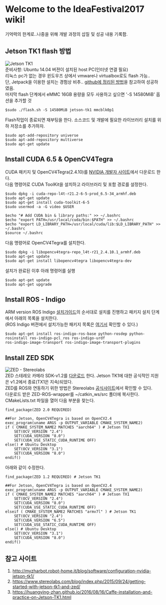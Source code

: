 # Welcome to the IdeaFestival2017 wiki!  
기억력의 한계로..나중을 위해 개발 과정의 삽질 및 성공 내용 기록함.   
## Jetson TK1 flash 방법  
![Jetson TK1](http://kr.nvidia.com/content/tegra/images/jetson/jetson-tk1.png)  
준비사항: Ubuntu 14.04 버젼이 설치된 host PC(인터넷 연결 필요)  
리눅스 pc가 없는 경우 윈도우즈 상에서 vmware나 virtualbox로도 flash 가능..  
단, Jetpack을 이용한 설치는 경험상 비추.. [github에 정리된 방법](https://gist.github.com/jetsonhacks/2717a41f7e60a3405b34)을 참고하여 성공하였음.  
마지막 flash 단계에서 eMMC 16GB 용량을 모두 사용하고 싶으면 '-S 14580MiB' 옵션을 추가할 것  

```
$sudo ./flash.sh -S 14580MiB jetson-tk1 mmcblk0p1
```  
  
Flash작업이 종료되면 재부팅을 한다. 소스코드 및 개발에 필요한 라이브러리 설치를 위하 저장소를 추가하자.  
  
```
$sudo apt-add-repository universe
$sudo apt-add-repository multiverse
$sudo apt-get update
```  

## Install CUDA 6.5 & OpenCV4Tegra
CUDA 패키지 및 OpenCV4Tegra(2.4.10)를 [NVIDIA 개발자 사이트](https://developer.nvidia.com/linux-tegra-rel-21)에서 다운로드 한다.  
다음 명령어로 CUDA ToolKit을 설치하고 라이브러리 및 포함 경로를 설정한다.  

```
$sudo dpkg -i cuda-repo-l4t-r21.2-6-5-prod_6.5-34_armhf.deb
$sudo apt-get update
$sudo apt-get install cuda-toolkit-6-5
$sudo usermod -a -G video $USER

$echo "# Add CUDA bin & library paths:" >> ~/.bashrc
$echo "export PATH=/usr/local/cuda/bin:$PATH" >> ~/.bashrc
$echo "export LD_LIBRARY_PATH=/usr/local/cuda/lib:$LD_LIBRARY_PATH" >> ~/.bashrc
$source ~/.bashrc
```  
  
다음 명령어로 OpenCV4Tegra를 설치한다.  

```
$sudo dpkg -i libopencv4tegra-repo_l4t-r21_2.4.10.1_armhf.deb
$sudo apt-get update
$sudo apt-get install libopencv4tegra libopencv4tegra-dev
```  
  
설치가 완료된 이후 아래 명령어를 실행
```
$sudo apt-get update  
$sudo apt-get upgrade
```  

## Install ROS - Indigo  
ARM version ROS Indigo [설치가이드](http://wiki.ros.org/indigo/Installation/UbuntuARM)의 순서대로 설치를 진행하고 패키지 설치 단계에서 아래의 목록을 설치한다.  
(ROS Indigo 버젼에서 설치가능한 패키지 목록은 [여기서](http://repositories.ros.org/status_page/ros_indigo_arm.html) 확인할 수 있다.)
```
$sudo apt-get install ros-indigo-ros-base python-rosdep python-rosinstall ros-indigo-pcl_ros ros-indigo-urdf  
ros-indigo-image-transport ros-indigo-image-transport-plugins
```  
  
## Install ZED SDK  
![ZED - Stereolabs](https://www.stereolabs.com/img/product/ZED_product_main.jpg)  
ZED 스테레오 카메라 SDK-v1.2를 [다운로드](https://www.stereolabs.com/developers/release/1.2/) 한다. Jetson TK1에 대한 공식적인 지원은 v1.2에서 종료(TX1은 지속)되었다.  
ZED를 ROS와 연동하기 위한 방법은 Stereolabs [공식사이트](https://www.stereolabs.com/blog/index.php/2015/09/07/use-your-zed-camera-with-ros/)에서 확인할 수 있다.  
다운로드 받은 ZED-ROS-wrapper를 ~/catkin_ws/src 폴더에 복사한다. CMakeLists.txt 파일을 열어 다음 부분을 찾는다.  
```
find_package(ZED 2.0 REQUIRED) 

##For Jetson, OpenCV4Tegra is based on OpenCV2.4
exec_program(uname ARGS -p OUTPUT_VARIABLE CMAKE_SYSTEM_NAME2)
if ( CMAKE_SYSTEM_NAME2 MATCHES "aarch64" ) # Jetson TX1
    SET(OCV_VERSION "2.4")
    SET(CUDA_VERSION "8.0")
    SET(CUDA_USE_STATIC_CUDA_RUNTIME OFF)
else() # Ubuntu Desktop
    SET(OCV_VERSION "3.1")
    SET(CUDA_VERSION "8.0")
endif()
```  
  
아래와 같이 수정한다.  
```  
find_package(ZED 1.2 REQUIRED) # Jetson TK1

##For Jetson, OpenCV4Tegra is based on OpenCV2.4
exec_program(uname ARGS -p OUTPUT_VARIABLE CMAKE_SYSTEM_NAME2)
if ( CMAKE_SYSTEM_NAME2 MATCHES "aarch64" ) # Jetson TX1
    SET(OCV_VERSION "2.4")
    SET(CUDA_VERSION "8.0")
    SET(CUDA_USE_STATIC_CUDA_RUNTIME OFF)
elseif ( CMAKE_SYSTEM_NAME2 MATCHES "armv7l" ) # Jetson TK1
    SET(OCV_VERSION "2.4")
    SET(CUDA_VERSION "6.5")
    SET(CUDA_USE_STATIC_CUDA_RUNTIME OFF)
else() # Ubuntu Desktop
    SET(OCV_VERSION "3.1")
    SET(CUDA_VERSION "8.0")
endif()
```
  
## 참고 사이트  
1. http://myzharbot.robot-home.it/blog/software/configuration-nvidia-jetson-tk1/  
2. https://www.stereolabs.com/blog/index.php/2015/09/24/getting-started-with-jetson-tk1-and-zed/
3. https://huangying-zhan.github.io/2016/08/16/Caffe-installation-and-practice-on-Jetson-TK1.html